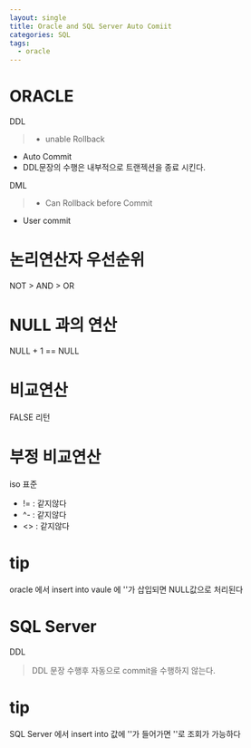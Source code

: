 ```yaml
---
layout: single
title: Oracle and SQL Server Auto Comiit
categories: SQL
tags:
  - oracle
---
```

# ORACLE
DDL
> - unable Rollback
- Auto Commit
- DDL문장의 수행은 내부적으로 트랜젝션을 종료 시킨다.

DML
> - Can Rollback before Commit
- User commit

# 논리연산자 우선순위
NOT > AND > OR


# NULL 과의 연산

NULL + 1 == NULL

#  비교연산
FALSE 리턴
 
# 부정 비교연산
iso 표준

- != : 같지않다
- ^- : 같지않다
- <> : 같지않다

# tip
oracle 에서 insert into vaule 에 ''가 삽입되면 NULL값으로 처리된다

# SQL Server
DDL
> DDL 문장 수행후 자동으로 commit을 수행하지 않는다.

# tip
SQL Server 에서  insert into 값에 ''가 들어가면 ''로 조회가 가능하다
